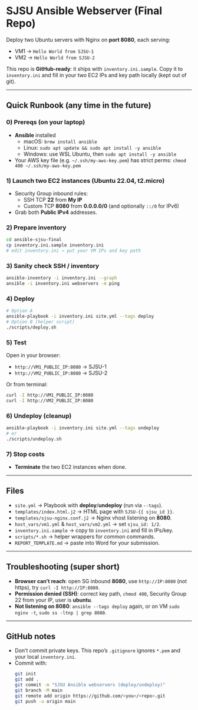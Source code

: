 # SJSU Ansible Webserver (Final Repo)

Deploy two Ubuntu servers with Nginx on **port 8080**, each serving:
- VM1 → `Hello World from SJSU-1`
- VM2 → `Hello World from SJSU-2`

This repo is **GitHub-ready**: it ships with `inventory.ini.sample`. Copy it to `inventory.ini` and fill in your two EC2 IPs and key path locally (kept out of git).

---

## Quick Runbook (any time in the future)

### 0) Prereqs (on your laptop)
- **Ansible** installed  
  - macOS: `brew install ansible`
  - Linux: `sudo apt update && sudo apt install -y ansible`
  - Windows: use WSL Ubuntu, then `sudo apt install -y ansible`
- Your AWS key file (e.g. `~/.ssh/my-aws-key.pem`) has strict perms: `chmod 400 ~/.ssh/my-aws-key.pem`

### 1) Launch two EC2 instances (Ubuntu 22.04, t2.micro)
- Security Group inbound rules:
  - SSH TCP **22** from **My IP**
  - Custom TCP **8080** from **0.0.0.0/0** (and optionally `::/0` for IPv6)
- Grab both **Public IPv4** addresses.

### 2) Prepare inventory
```bash
cd ansible-sjsu-final
cp inventory.ini.sample inventory.ini
# edit inventory.ini → put your VM IPs and key path
```

### 3) Sanity check SSH / inventory
```bash
ansible-inventory -i inventory.ini --graph
ansible -i inventory.ini webservers -m ping
```

### 4) Deploy
```bash
# Option A
ansible-playbook -i inventory.ini site.yml --tags deploy
# Option B (helper script)
./scripts/deploy.sh
```

### 5) Test
Open in your browser:
- `http://VM1_PUBLIC_IP:8080` → SJSU-1
- `http://VM2_PUBLIC_IP:8080` → SJSU-2

Or from terminal:
```bash
curl -I http://VM1_PUBLIC_IP:8080
curl -I http://VM2_PUBLIC_IP:8080
```

### 6) Undeploy (cleanup)
```bash
ansible-playbook -i inventory.ini site.yml --tags undeploy
# or
./scripts/undeploy.sh
```

### 7) Stop costs
- **Terminate** the two EC2 instances when done.

---

## Files
- `site.yml` → Playbook with **deploy**/**undeploy** (run via `--tags`).
- `templates/index.html.j2` → HTML page with `SJSU-{{ sjsu_id }}`.
- `templates/sjsu-nginx.conf.j2` → Nginx vhost listening on **8080**.
- `host_vars/vm1.yml` & `host_vars/vm2.yml` → set `sjsu_id: 1/2`.
- `inventory.ini.sample` → copy to `inventory.ini` and fill in IPs/key.
- `scripts/*.sh` → helper wrappers for common commands.
- `REPORT_TEMPLATE.md` → paste into Word for your submission.

---

## Troubleshooting (super short)
- **Browser can’t reach**: open SG inbound **8080**, use `http://IP:8080` (not https), try `curl -I http://IP:8080`.
- **Permission denied (SSH)**: correct key path, `chmod 400`, Security Group 22 from your IP, user is **ubuntu**.
- **Not listening on 8080**: `ansible --tags deploy` again, or on VM `sudo nginx -t`, `sudo ss -ltnp | grep 8080`.

---

## GitHub notes
- Don’t commit private keys. This repo’s `.gitignore` ignores `*.pem` and your local `inventory.ini`.
- Commit with:
  ```bash
  git init
  git add .
  git commit -m "SJSU Ansible webservers (deploy/undeploy)"
  git branch -M main
  git remote add origin https://github.com/<you>/<repo>.git
  git push -u origin main
  ```
